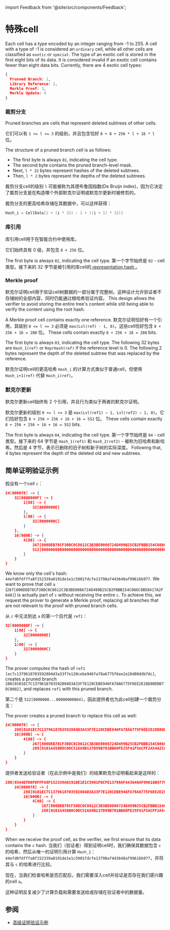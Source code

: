 import Feedback from '@site/src/components/Feedback';

# 特殊cell

Each cell has a type encoded by an integer ranging from -1 to 255. A cell with a type of -1 is considered an `ordinary` cell, while all other cells are classified as `exotic` or `special`.
The type of an exotic cell is stored in the first eight bits of its data. It is considered invalid if an exotic cell contains fewer than eight data bits.
Currently, there are 4 exotic cell types:

```json
{
  Prunned Branch: 1,
  Library Reference: 2,
  Merkle Proof: 3,
  Merkle Update: 4
}
```

### 裁剪分支

Pruned branches are cells that represent deleted subtrees of other cells.

它们可以有 `1 <= l <= 3` 的级别，并且包含恰好 `8 + 8 + 256 * l + 16 * l` 位。

The structure of a pruned branch cell is as follows:

- The first byte is always `01`, indicating the cell type.
- The second byte contains the pruned branch-level mask.
- Next,  `l * 32` bytes represent hashes of the deleted subtrees.
- Then, `l * 2` bytes represent the depths of the deleted subtrees.

裁剪分支cell的级别 `l` 可能被称为其德布鲁因指数(De Bruijn index)，因为它决定了裁剪分支是在构造哪个外部默克尔证明或默克尔更新时被修剪的。

裁剪分支的更高哈希存储在其数据中，可以这样获得：

```cpp
Hash_i = CellData[2 + (i * 32) : 2 + ((i + 1) * 32)]
```

### 库引用

库引用cell用于在智能合约中使用库。

它们始终具有 0 级，并包含 `8 + 256` 位。

The first byte is always `02`, indicating the cell type.
第一个字节始终是 `02` - cell类型。接下来的 32 字节是被引用的库cell的[ representation hash ](/develop/data-formats/cell-boc#standard-cell-representation-hash-calculation)。

### Merkle proof

默克尔证明cell用于验证cell树数据的一部分属于完整树。这种设计允许验证者不存储树的全部内容，同时仍能通过根哈希验证内容。 This design allows the verifier to avoid storing the entire tree's content while still being able to verify the content using the root hash.

A Merkle proof cell contains exactly one reference. 默克尔证明恰好有一个引用，其级别 `0 <= l <= 3` 必须是 `max(Lvl(ref) - 1, 0)`。这些cell恰好包含 `8 + 256 + 16 = 280` 位。 These cells contain exactly `8 + 256 + 16 = 280` bits.

The first byte is always `03`, indicating the cell type.
The following 32 bytes are `Hash_1(ref)` or `ReprHash(ref)` if the reference level is 0.
The following 2 bytes represent the depth of the deleted subtree that was replaced by the reference.

默克尔证明cell的更高哈希 `Hash_i` 的计算方式类似于普通cell，但使用 `Hash_i+1(ref)` 代替 `Hash_i(ref)`。

### 默克尔更新

默克尔更新cell始终有 2 个引用，并且行为类似于两者的默克尔证明。

默克尔更新的级别 `0 <= l <= 3` 是 `max(Lvl(ref1) − 1, Lvl(ref2) − 1, 0)`。它们恰好包含 `8 + 256 + 256 + 16 + 16 = 552` 位。 These cells contain exactly `8 + 256 + 256 + 16 + 16 = 552` bits.

The first byte is always `04`, indicating the cell type.
第一个字节始终是 `04` - cell类型。接下来的 64 字节是 `Hash_1(ref1)` 和 `Hash_2(ref2)` - 被称为旧哈希和新哈希。然后是 4 字节，表示已删除的旧子树和新子树的实际深度。
Following that, 4 bytes represent the depth of the deleted old and new subtrees.

## 简单证明验证示例

假设有一个cell `c`：

```json
24[000078] -> {
	32[0000000F] -> {
		1[80] -> {
			32[0000000E]
		},
		1[00] -> {
			32[0000000C]
		}
	},
	16[000B] -> {
		4[80] -> {
			267[800DEB78CF30DC0C8612C3B3BE0086724D499B25CB2FBBB154C086C8B58417A2F040],
			512[00000000000000000000000000000000000000000000000000000000000000000000000000000000000000000000000000000000000000000000000000000064]
		}
	}
}
```

We know only the cell's hash: `44efd0fdfffa8f152339a0191de1e1c5901fdcfe13798af443640af99616b977`. We want to prove that cell `a` (`267[800DEB78CF30DC0C8612C3B3BE0086724D499B25CB2FBBB154C086C8B58417A2F040]`) is actually part of `c` without receiving the entire `c`.
To achieve this, we request the prover to generate a Merkle proof, replacing all branches that are not relevant to the proof with pruned branch cells.

从 `c` 中无法到达 `a` 的第一个后代是 `ref1`：

```json
32[0000000F] -> {
	1[80] -> {
		32[0000000E]
	},
	1[00] -> {
		32[0000000C]
	}
}
```

The prover computes the hash of `ref1` `[ec7c1379618703592804d3a33f7e120cebe946fa78a6775f6ee2e28d80ddb7dc]`, creates a pruned branch `288[0101EC7C1379618703592804D3A33F7E120CEBE946FA78A6775F6EE2E28D80DDB7DC0002]`, and replaces `ref1` with this pruned branch.

第二个是 `512[0000000...00000000064]`，因此提供者也为此cell创建一个裁剪分支：

The prover creates a pruned branch to replace this cell as well:

```json
24[000078] -> {
	288[0101EC7C1379618703592804D3A33F7E120CEBE946FA78A6775F6EE2E28D80DDB7DC0002],
	16[000B] -> {
		4[80] -> {
			267[800DEB78CF30DC0C8612C3B3BE0086724D499B25CB2FBBB154C086C8B58417A2F040],
			288[0101A458B8C0DC516A9B137D99B701BB60FE25F41F5ACFF2A54A2CA4936688880E640000]
		}
	}
}
```

提供者发送给验证者（在此示例中是我们）的结果默克尔证明看起来是这样的：

```json
280[0344EFD0FDFFFA8F152339A0191DE1E1C5901FDCFE13798AF443640AF99616B9770003] -> {
	24[000078] -> {
		288[0101EC7C1379618703592804D3A33F7E120CEBE946FA78A6775F6EE2E28D80DDB7DC0002],
		16[000B] -> {
			4[80] -> {
				267[800DEB78CF30DC0C8612C3B3BE0086724D499B25CB2FBBB154C086C8B58417A2F040],
				288[0101A458B8C0DC516A9B137D99B701BB60FE25F41F5ACFF2A54A2CA4936688880E640000]
			}
		}
	}
}
```

When we receive the proof cell, as the verifier, we first ensure that its data contains the `c` hash. 当我们（验证者）得到证明cell时，我们确保其数据包含 `c` 的哈希，然后从唯一的证明引用计算 `Hash_1`：`44efd0fdfffa8f152339a0191de1e1c5901fdcfe13798af443640af99616b977`，并将其与 `c` 的哈希进行比较。

现在，当我们检查哈希是否匹配后，我们需要深入cell并验证是否存在我们感兴趣的cell `a`。

这种证明反复减少了计算负载和需要发送给或存储在验证者中的数据量。

## 参阅

- [高级证明验证示例](/develop/data-formats/proofs)

<Feedback />


